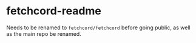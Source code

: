 # fetchcord-readme
Needs to be renamed to `fetchcord/fetchcord` before going public, as well as the main repo be renamed.
